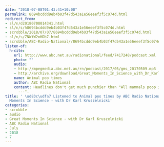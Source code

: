 ```yaml
---
date: "2018-07-08T01:43:41+10:00"
permalink: 8694bcddd9eb4b03f47d543a1e56eeef3f5c074d.html
redirect_from:
- sl/n/d20180708014341.html
- sl/n/s/h8694bcddd9eb4b03f47d543a1e56eeef3f5c074d.html
- scrobble/2018/07/07/8694bcddd9eb4b03f47d543a1e56eeef3f5c074d.html
- sl/n/s/ZNWiW2oHDb7.html
- scrobble/ABC-Radio-National//8694bcddd9eb4b03f47d543a1e56eeef3f5c074d.html
listen-of:
  h-cite:
    url: http://www.abc.net.au/radionational/feed/7417248/podcast.xml
    photo: ""
    audio:
    - http://mpegmedia.abc.net.au/rn/podcast/2017/05/gms_20170509.mp3
    - http://archive.org/download/Great_Moments_In_Science_with_Dr_Karl_Kruszelnicki-Podcast-by-ABC_Radio_National/Animal_poo_times.mp3
    name: Animal poo times
    author: ABC Radio National
    content: Headlines don't get much punchier than "All mammals poop in 12 seconds
      ---".
title: ' \ud83c\udfa7 Listened to Animal poo times by ABC Radio National From Great
  Moments In Science - with Dr Karl Kruszelnicki'
categories:
- scrobble
- audio
- Great Moments In Science - with Dr Karl Kruszelnicki
- ABC Radio National
- July
- 2018
- 7
---
```

